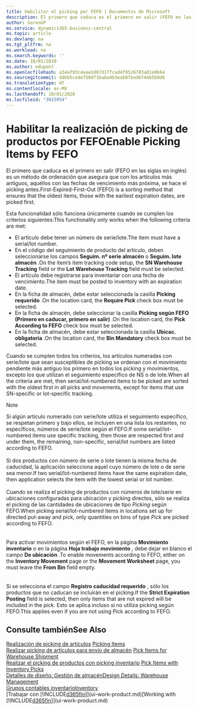 ```yaml
---
title: Habilitar el picking por FEFO | Documentos de Microsoft
description: El primero que caduca es el primero en salir (FEFO en las siglas en inglés) es un método de ordenación que asegura que con los artículos más antiguos, aquéllos con las fechas de vencimiento más próxima, se hace el picking antes.
author: SorenGP
ms.service: dynamics365-business-central
ms.topic: article
ms.devlang: na
ms.tgt_pltfrm: na
ms.workload: na
ms.search.keywords: ''
ms.date: 10/01/2020
ms.author: edupont
ms.openlocfilehash: a34af93c4aae2d87d17fcad4f0526783a01e8b64
ms.sourcegitcommit: ddbb5cede750df1baba4b3eab8fbed6744b5b9d6
ms.translationtype: HT
ms.contentlocale: es-MX
ms.lasthandoff: 10/01/2020
ms.locfileid: "3915954"
---
```

# <a name="enable-picking-items-by-fefo"></a><span data-ttu-id="77d1c-103">Habilitar la realización de picking de productos por FEFO</span><span class="sxs-lookup"><span data-stu-id="77d1c-103">Enable Picking Items by FEFO</span></span>
<span data-ttu-id="77d1c-104">El primero que caduca es el primero en salir (FEFO en las siglas en inglés) es un método de ordenación que asegura que con los artículos más antiguos, aquéllos con las fechas de vencimiento más próxima, se hace el picking antes.</span><span class="sxs-lookup"><span data-stu-id="77d1c-104">First-Expired-First-Out (FEFO) is a sorting method that ensures that the oldest items, those with the earliest expiration dates, are picked first.</span></span>  

 <span data-ttu-id="77d1c-105">Esta funcionalidad sólo funciona únicamente cuando se cumplen los criterios siguientes:</span><span class="sxs-lookup"><span data-stu-id="77d1c-105">This functionality only works when the following criteria are met:</span></span>  

-   <span data-ttu-id="77d1c-106">El artículo debe tener un número de serie/lote.</span><span class="sxs-lookup"><span data-stu-id="77d1c-106">The item must have a serial/lot number.</span></span>  
-   <span data-ttu-id="77d1c-107">En el código del seguimiento de producto del artículo, deben seleccionarse los campos **Seguim. nº serie almacén** o **Seguim. lote almacén** .</span><span class="sxs-lookup"><span data-stu-id="77d1c-107">On the item’s item tracking code setup, the **SN Warehouse Tracking** field or the **Lot Warehouse Tracking** field must be selected.</span></span>  
-   <span data-ttu-id="77d1c-108">El artículo debe registrarse para inventariar con una fecha de vencimiento.</span><span class="sxs-lookup"><span data-stu-id="77d1c-108">The item must be posted to inventory with an expiration date.</span></span>  
-   <span data-ttu-id="77d1c-109">En la ficha de almacén, debe estar seleccionada la casilla **Picking requerido** .</span><span class="sxs-lookup"><span data-stu-id="77d1c-109">On the location card, the **Require Pick** check box must be selected.</span></span>  
-   <span data-ttu-id="77d1c-110">En la ficha de almacén, debe seleccionar la casilla **Picking según FEFO (Primero en caducar, primero en salir)** .</span><span class="sxs-lookup"><span data-stu-id="77d1c-110">On the location card, the **Pick According to FEFO** check box must be selected.</span></span>  
-   <span data-ttu-id="77d1c-111">En la ficha de almacén, debe estar seleccionada la casilla **Ubicac. obligatoria** .</span><span class="sxs-lookup"><span data-stu-id="77d1c-111">On the location card, the **Bin Mandatory** check box must be selected.</span></span>  

 <span data-ttu-id="77d1c-112">Cuando se cumplen todos los criterios, los artículos numeradas con serie/lote que sean susceptibles de picking se ordenan con el movimiento pendiente más antiguo los primero en todos los picking y movimientos, excepto los que utilizan el seguimiento específico de NS o de lote.</span><span class="sxs-lookup"><span data-stu-id="77d1c-112">When all the criteria are met, then serial/lot-numbered items to be picked are sorted with the oldest first in all picks and movements, except for items that use SN-specific or lot-specific tracking.</span></span>  

> [!NOTE]  
> <span data-ttu-id="77d1c-113">Si algún artículo numerado con serie/lote utiliza el seguimiento específico, se respetan primero y bajo ellos, se incluyen en una lista los restantes, no específicos, números de serie/lote según el FEFO.</span><span class="sxs-lookup"><span data-stu-id="77d1c-113">If some serial/lot-numbered items use specific tracking, then those are respected first and under them, the remaining, non-specific, serial/lot numbers are listed according to FEFO.</span></span>
<br /><br />
<span data-ttu-id="77d1c-114">Si dos productos con número de serie o lote tienen la misma fecha de caducidad, la aplicación selecciona aquel cuyo número de lote o de serie sea menor.</span><span class="sxs-lookup"><span data-stu-id="77d1c-114">If two serial/lot-numbered items have the same expiration date, then application selects the item with the lowest serial or lot number.</span></span>
<br /><br />
<span data-ttu-id="77d1c-115">Cuando se realiza el picking de productos con números de lote/serie en ubicaciones configuradas para ubicación y picking directos, sólo se realiza el picking de las cantidades de ubicaciones de tipo *Picking* según FEFO.</span><span class="sxs-lookup"><span data-stu-id="77d1c-115">When picking serial/lot-numbered items in locations set up for directed put-away and pick, only quantities on bins of type *Pick* are picked according to FEFO.</span></span>  
<br /><br />
<span data-ttu-id="77d1c-116">Para activar movimientos según el FEFO, en la página **Movimiento inventario** o en la página **Hoja trabajo movimiento** , debe dejar en blanco el campo **De ubicación** .</span><span class="sxs-lookup"><span data-stu-id="77d1c-116">To enable movements according to FEFO, either on the **Inventory Movement** page or the **Movement Worksheet** page, you must leave the **From Bin** field empty.</span></span>  
<br /><br />
<span data-ttu-id="77d1c-117">Si se selecciona el campo **Registro caducidad requerido** , sólo los productos que no caducan se incluirán en el picking.</span><span class="sxs-lookup"><span data-stu-id="77d1c-117">If the **Strict Expiration Posting** field is selected, then only items that are not expired will be included in the pick.</span></span> <span data-ttu-id="77d1c-118">Esto se aplica incluso si no utiliza picking según FEFO.</span><span class="sxs-lookup"><span data-stu-id="77d1c-118">This applies even if you are not using Pick according to FEFO.</span></span>

## <a name="see-also"></a><span data-ttu-id="77d1c-119">Consulte también</span><span class="sxs-lookup"><span data-stu-id="77d1c-119">See Also</span></span>  
<span data-ttu-id="77d1c-120">[Realización de picking de artículos](warehouse-pick-items.md) </span><span class="sxs-lookup"><span data-stu-id="77d1c-120">[Picking Items](warehouse-pick-items.md) </span></span>  
<span data-ttu-id="77d1c-121">[Realizar picking de artículos para envío de almacén](warehouse-how-to-pick-items-for-warehouse-shipment.md) </span><span class="sxs-lookup"><span data-stu-id="77d1c-121">[Pick Items for Warehouse Shipment](warehouse-how-to-pick-items-for-warehouse-shipment.md) </span></span>  
<span data-ttu-id="77d1c-122">[Realizar el picking de productos con picking inventario](warehouse-how-to-pick-items-with-inventory-picks.md) </span><span class="sxs-lookup"><span data-stu-id="77d1c-122">[Pick Items with Inventory Picks](warehouse-how-to-pick-items-with-inventory-picks.md) </span></span>  
[<span data-ttu-id="77d1c-123">Detalles de diseño: Gestión de almacén</span><span class="sxs-lookup"><span data-stu-id="77d1c-123">Design Details: Warehouse Management</span></span>](design-details-warehouse-management.md)  
[<span data-ttu-id="77d1c-124">Grupos contables inventario</span><span class="sxs-lookup"><span data-stu-id="77d1c-124">Inventory</span></span>](inventory-manage-inventory.md)  
<span data-ttu-id="77d1c-125">[Trabajar con [!INCLUDE[d365fin](includes/d365fin_md.md)]](ui-work-product.md)</span><span class="sxs-lookup"><span data-stu-id="77d1c-125">[Working with [!INCLUDE[d365fin](includes/d365fin_md.md)]](ui-work-product.md)</span></span>
